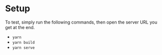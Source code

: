 # Setup

To test, simply run the following commands,
then open the server URL you get at the end.

- `yarn`
- `yarn build`
- `yarn serve`
